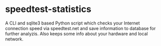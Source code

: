 # speedtest-statistics
A CLI and sqlite3 based Python script which checks your Internet connection speed via speedtest.net and save information to database for further analyzis. Also keeps some info about your hardware and local network.
